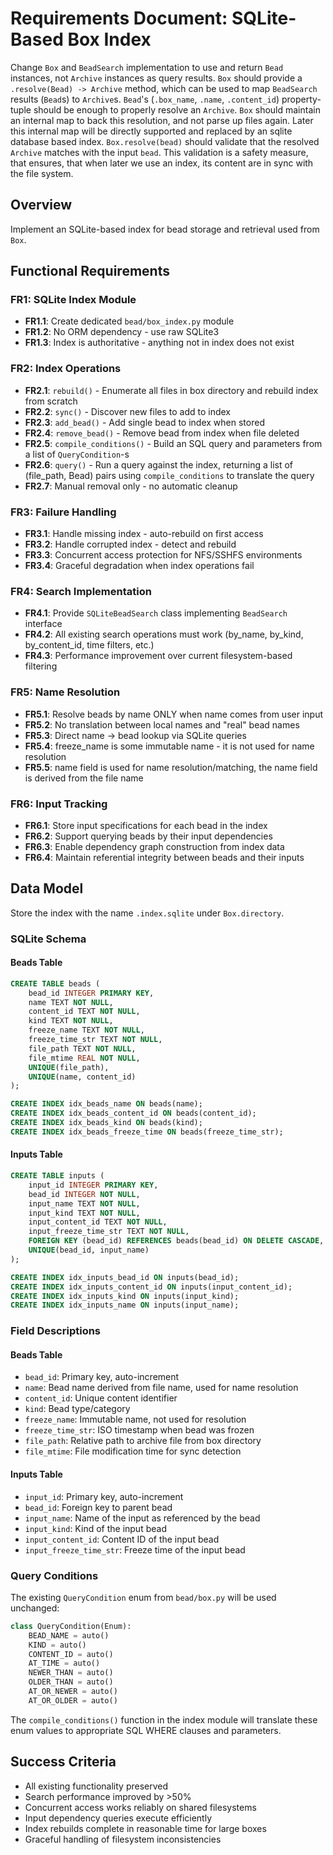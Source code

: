 # Requirements Document: SQLite-Based Box Index

Change `Box` and `BeadSearch` implementation to use and return `Bead` instances, not `Archive` instances as query results.
`Box` should provide a `.resolve(Bead) -> Archive` method, which can be used to map `BeadSearch` results (`Bead`s) to `Archive`s.
`Bead`'s (`.box_name`, `.name`, `.content_id`) property-tuple should be enough to properly resolve an `Archive`.
`Box` should maintain an internal map to back this resolution, and not parse up files again.
Later this internal map will be directly supported and replaced by an sqlite database based index.
`Box.resolve(bead)` should validate that the resolved `Archive` matches with the input `bead`.
This validation is a safety measure, that ensures, that when later we use an index, its content are in sync with the file system.

## Overview
Implement an SQLite-based index for bead storage and retrieval used from `Box`.

## Functional Requirements

### FR1: SQLite Index Module
- **FR1.1**: Create dedicated `bead/box_index.py` module
- **FR1.2**: No ORM dependency - use raw SQLite3
- **FR1.3**: Index is authoritative - anything not in index does not exist

### FR2: Index Operations
- **FR2.1**: `rebuild()` - Enumerate all files in box directory and rebuild index from scratch
- **FR2.2**: `sync()` - Discover new files to add to index
- **FR2.3**: `add_bead()` - Add single bead to index when stored
- **FR2.4**: `remove_bead()` - Remove bead from index when file deleted
- **FR2.5**: `compile_conditions()` - Build an SQL query and parameters from a list of `QueryCondition`-s
- **FR2.6**: `query()` - Run a query against the index, returning a list of (file_path, Bead) pairs using `compile_conditions` to translate the query
- **FR2.7**: Manual removal only - no automatic cleanup

### FR3: Failure Handling
- **FR3.1**: Handle missing index - auto-rebuild on first access
- **FR3.2**: Handle corrupted index - detect and rebuild
- **FR3.3**: Concurrent access protection for NFS/SSHFS environments
- **FR3.4**: Graceful degradation when index operations fail

### FR4: Search Implementation
- **FR4.1**: Provide `SQLiteBeadSearch` class implementing `BeadSearch` interface
- **FR4.2**: All existing search operations must work (by_name, by_kind, by_content_id, time filters, etc.)
- **FR4.3**: Performance improvement over current filesystem-based filtering

### FR5: Name Resolution
- **FR5.1**: Resolve beads by name ONLY when name comes from user input
- **FR5.2**: No translation between local names and "real" bead names
- **FR5.3**: Direct name → bead lookup via SQLite queries
- **FR5.4**: freeze_name is some immutable name - it is not used for name resolution
- **FR5.5**: name field is used for name resolution/matching, the name field is derived from the file name

### FR6: Input Tracking
- **FR6.1**: Store input specifications for each bead in the index
- **FR6.2**: Support querying beads by their input dependencies
- **FR6.3**: Enable dependency graph construction from index data
- **FR6.4**: Maintain referential integrity between beads and their inputs

## Data Model

Store the index with the name `.index.sqlite` under `Box.directory`.

### SQLite Schema

#### Beads Table
```sql
CREATE TABLE beads (
    bead_id INTEGER PRIMARY KEY,
    name TEXT NOT NULL,
    content_id TEXT NOT NULL,
    kind TEXT NOT NULL,
    freeze_name TEXT NOT NULL,
    freeze_time_str TEXT NOT NULL,
    file_path TEXT NOT NULL,
    file_mtime REAL NOT NULL,
    UNIQUE(file_path),
    UNIQUE(name, content_id)
);

CREATE INDEX idx_beads_name ON beads(name);
CREATE INDEX idx_beads_content_id ON beads(content_id);
CREATE INDEX idx_beads_kind ON beads(kind);
CREATE INDEX idx_beads_freeze_time ON beads(freeze_time_str);
```

#### Inputs Table
```sql
CREATE TABLE inputs (
    input_id INTEGER PRIMARY KEY,
    bead_id INTEGER NOT NULL,
    input_name TEXT NOT NULL,
    input_kind TEXT NOT NULL,
    input_content_id TEXT NOT NULL,
    input_freeze_time_str TEXT NOT NULL,
    FOREIGN KEY (bead_id) REFERENCES beads(bead_id) ON DELETE CASCADE,
    UNIQUE(bead_id, input_name)
);

CREATE INDEX idx_inputs_bead_id ON inputs(bead_id);
CREATE INDEX idx_inputs_content_id ON inputs(input_content_id);
CREATE INDEX idx_inputs_kind ON inputs(input_kind);
CREATE INDEX idx_inputs_name ON inputs(input_name);
```

### Field Descriptions

#### Beads Table
- `bead_id`: Primary key, auto-increment
- `name`: Bead name derived from file name, used for name resolution
- `content_id`: Unique content identifier
- `kind`: Bead type/category
- `freeze_name`: Immutable name, not used for resolution
- `freeze_time_str`: ISO timestamp when bead was frozen
- `file_path`: Relative path to archive file from box directory
- `file_mtime`: File modification time for sync detection

#### Inputs Table
- `input_id`: Primary key, auto-increment
- `bead_id`: Foreign key to parent bead
- `input_name`: Name of the input as referenced by the bead
- `input_kind`: Kind of the input bead
- `input_content_id`: Content ID of the input bead
- `input_freeze_time_str`: Freeze time of the input bead

### Query Conditions

The existing `QueryCondition` enum from `bead/box.py` will be used unchanged:

```python
class QueryCondition(Enum):
    BEAD_NAME = auto()
    KIND = auto()
    CONTENT_ID = auto()
    AT_TIME = auto()
    NEWER_THAN = auto()
    OLDER_THAN = auto()
    AT_OR_NEWER = auto()
    AT_OR_OLDER = auto()
```

The `compile_conditions()` function in the index module will translate these enum values to appropriate SQL WHERE clauses and parameters.

## Success Criteria

- All existing functionality preserved
- Search performance improved by >50%
- Concurrent access works reliably on shared filesystems
- Input dependency queries execute efficiently
- Index rebuilds complete in reasonable time for large boxes
- Graceful handling of filesystem inconsistencies
